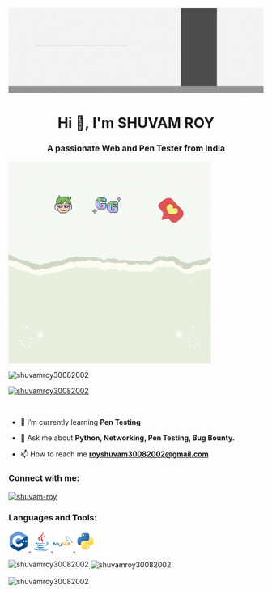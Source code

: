 ![logo](https://github.com/shuvamroy30082002/shuvamroy30082002/blob/main/ShuvamBanner.gif)
<h1 align="center">Hi 👋, I'm SHUVAM ROY</h1>
<h3 align="center">A passionate Web and Pen Tester from India</h3>
<img align="center" alt="Coding" width="400" src="Shuvam.gif">

<p align="left"> <img src="https://komarev.com/ghpvc/?username=shuvamroy30082002&label=Profile%20views&color=0e75b6&style=flat" alt="shuvamroy30082002" /> </p>

<p align="left"> <a href="https://github.com/ryo-ma/github-profile-trophy"><img src="https://github-profile-trophy.vercel.app/?username=shuvamroy30082002" alt="shuvamroy30082002" /></a> </p>

<p align="left"> <a href="https://twitter.com/" target="blank"><img src="https://img.shields.io/twitter/follow/?logo=twitter&style=for-the-badge" alt="" /></a> </p>

- 🌱 I’m currently learning **Pen Testing**

- 💬 Ask me about **Python, Networking, Pen Testing, Bug Bounty.**

- 📫 How to reach me **royshuvam30082002@gmail.com**

<h3 align="left">Connect with me:</h3>
<p align="left">
<a href="https://linkedin.com/in/shuvam-roy" target="blank"><img align="center" src="https://raw.githubusercontent.com/rahuldkjain/github-profile-readme-generator/master/src/images/icons/Social/linked-in-alt.svg" alt="shuvam-roy" height="30" width="40" /></a>
</p>

<h3 align="left">Languages and Tools:</h3>
<p align="left"> <a href="https://www.w3schools.com/cpp/" target="_blank" rel="noreferrer"> <img src="https://raw.githubusercontent.com/devicons/devicon/master/icons/cplusplus/cplusplus-original.svg" alt="cplusplus" width="40" height="40"/> </a> <a href="https://www.java.com" target="_blank" rel="noreferrer"> <img src="https://raw.githubusercontent.com/devicons/devicon/master/icons/java/java-original.svg" alt="java" width="40" height="40"/> </a> <a href="https://www.mysql.com/" target="_blank" rel="noreferrer"> <img src="https://raw.githubusercontent.com/devicons/devicon/master/icons/mysql/mysql-original-wordmark.svg" alt="mysql" width="40" height="40"/> </a> <a href="https://www.python.org" target="_blank" rel="noreferrer"> <img src="https://raw.githubusercontent.com/devicons/devicon/master/icons/python/python-original.svg" alt="python" width="40" height="40"/> </a> </p>

<p><img align="left" src="https://github-readme-stats.vercel.app/api/top-langs?username=shuvamroy30082002&show_icons=true&locale=en&layout=compact" alt="shuvamroy30082002" /></p>

<p>&nbsp;<img align="center" src="https://github-readme-stats.vercel.app/api?username=shuvamroy30082002&show_icons=true&locale=en" alt="shuvamroy30082002" /></p>

<p><img align="center" src="https://github-readme-streak-stats.herokuapp.com/?user=shuvamroy30082002&" alt="shuvamroy30082002" /></p>

